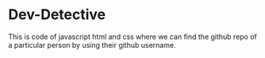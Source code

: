 # Dev-Detective
This is code of javascript html and css where we can find the github repo of a particular person by using their github username.
